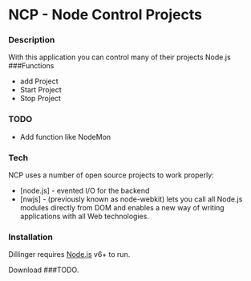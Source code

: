 # NCP - Node Control Projects
### Description
With this application you can control many of their projects Node.js
###Functions
 - add Project
 - Start Project
 - Stop Project
### TODO
- Add function like NodeMon

### Tech

NCP uses a number of open source projects to work properly:

* [node.js] - evented I/O for the backend
* [nwjs] - (previously known as node-webkit) lets you call all Node.js modules directly from DOM and enables a new way of writing applications with all Web technologies.


### Installation

Dillinger requires [Node.js](https://nodejs.org/) v6+ to run.

Download ###TODO.

